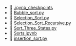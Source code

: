 * 📂 [.ipynb_checkpoints](.ipynb_checkpoints)
* 📄 [Bubble_sort.py](Bubble_sort.py)
* 📄 [Selection_Sort.py](Selection_Sort.py)
* 📄 [Selection_Sort_Recursive.py](Selection_Sort_Recursive.py)
* 📄 [Sort_Three_States.py](Sort_Three_States.py)
* 📄 [Sorts.ipynb](Sorts.ipynb)
* 📄 [insertion_sort.py](insertion_sort.py)
